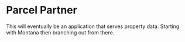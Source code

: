 Parcel Partner
==============

This will eventually be an application that serves property data. Starting with Montana then branching out from there.
